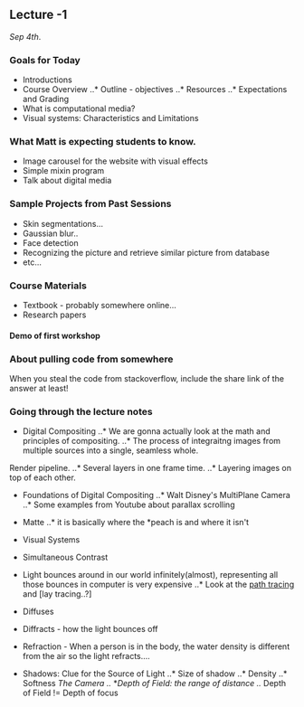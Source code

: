 ## Lecture -1
_Sep 4th_.

### Goals for Today

* Introductions 
* Course Overview
..* Outline - objectives
..* Resources
..* Expectations and Grading
* What is computational media?
* Visual systems: Characteristics and Limitations

### What Matt is expecting students to know.
* Image carousel for the website with visual effects
* Simple mixin program
* Talk about digital media

### Sample Projects from Past Sessions
* Skin segmentations...
* Gaussian blur..
* Face detection
* Recognizing the picture and retrieve similar picture from database
* etc...

### Course Materials
* Textbook - probably somewhere online...
* Research papers

#### Demo of first workshop


### About pulling code from somewhere
When you steal the code from stackoverflow, include the share link of the answer at least!

### Going through the lecture notes
* Digital Compositing
..* We are gonna actually look at the math and principles of compositing.
..* The process of integraitng images from multiple sources into a single, seamless whole.

Render pipeline.
..* Several layers in one frame time.
..* Layering images on top of each other.

* Foundations of Digital Compositing
..* Walt Disney's MultiPlane Camera
..* Some examples from Youtube about parallax scrolling

* Matte
..* it is basically where the *peach is and where it isn't

* Visual Systems
* Simultaneous Contrast
* Light bounces around in our world infinitely(almost), representing all those bounces in computer is very expensive
..* Look at the [path tracing](http://en.wikipedia.org/wiki/Path_tracing) and [lay tracing..?]

* Diffuses
* Diffracts - how the light bounces off
* Refraction - When a person is in the body, the water density is different from the air so the light refracts....
* Shadows: Clue for the Source of Light
..* Size of shadow
..* Density
..* Softness
*The Camera
..* **Depth of Field: the range of distance
..* Depth of Field != Depth of focus
